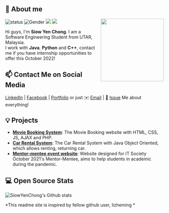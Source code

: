 ## 👋 About me

<!--https://user-images.githubusercontent.com/5713670/87202985-820dcb80-c2b6-11ea-9f56-7ec461c497c3.gif-->
<img align='right' src='https://octodex.github.com/images/femalecodertocat.png' width='200"'>

![status](https://img.shields.io/badge/status-up-brightgreen) ![Gender](https://img.shields.io/badge/gender-%F0%9F%91%A9-lightgrey) ![](https://img.shields.io/static/v1?label=linkedin&message=chong-siow-yen&color=7BB32E&logo=linkedin) ![](https://visitor-badge.glitch.me/badge?page_id=github.com/SiowYenChong)

Hi guys, I'm **Siow Yen Chong**. I am a Software Engineering Student from UTAR, Malaysia.  
I work with **Java**, **Python** and **C++**, contact me if you have internship opportunities to offer this October 2022!

## 📫 Contact Me on Social Media

[LinkedIn][-1] | [Facebook][0] | [Portfolio][1] or just ✉️ [Email](mailto:Clairechong998@1utar.my) | 💬 [Issue](https://github.com/SiowYenChong/SiowYenChong/issues/me) Me about everything!

## 💡 Projects 

- [**Movie Booking System**](https://github.com/SiowYenChong/Movie_Ticket_Booking_website): The Movie Booking website with HTML, CSS, JS, AJAX and PHP.
- [**Car Rental System**](https://github.com/SiowYenChong/CarRentalSystem): The Car Rental System with Java Object Oriented, which allows renting, returning car.
- [**Mentor-mentee event website**](https://utar-its.github.io/mentor-mentee/): Website designed for IT Society October 2021's Mentor-Mentee, aims to help students in academic during the pandemic.
 
## 💻 Open Source Stats


![SiowYenChong's Github stats](https://github-readme-stats.vercel.app/api?username=SiowYenChong&show_icons=true)

<!--
**SiowYenChong/SiowYenChong** is a ✨ _special_ ✨ repository because its `README.md` (this file) appears on your GitHub profile.

Here are some ideas to get you started:

- 🔭 I’m currently working on ...
- 🌱 I’m currently learning ...
- 👯 I’m looking to collaborate on ...
- 🤔 I’m looking for help with ...
- 💬 Ask me about ...
- 📫 How to reach me: ...
- 😄 Pronouns: ...
- ⚡ Fun fact: ...
-->
[-1]: https://my.linkedin.com/in/chong-siow-yen
[0]: https://www.facebook.com/ChongSiowYen
[1]: https://about.me/SiowYenChong

*This readme site is inspired by fellow github user, lizheming *
